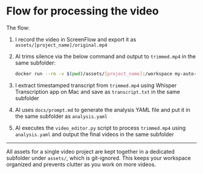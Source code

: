 # Flow for processing the video

The flow:

1. I record the video in ScreenFlow and export it as `assets/[project_name]/original.mp4`
2. AI trims silence via the below command and output to `trimmed.mp4` in the same subfolder:

    ```sh
    docker run --rm -v $(pwd)/assets/[project_name]:/workspace my-auto-editor original.mp4 --margin 0.2s -o trimmed.mp4
    ```

3. I extract timestamped transcript from `trimmed.mp4` using Whisper Transcription app on Mac and save as `transcript.txt` in the same subfolder
4. AI uses `docs/prompt.md` to generate the analysis YAML file and put it in the same subfolder as `analysis.yaml`
5. AI executes the `video_editor.py` script to process `trimmed.mp4` using `analysis.yaml` and output the final videos in the same subfolder

---

All assets for a single video project are kept together in a dedicated subfolder under `assets/`, which is git-ignored. This keeps your workspace organized and prevents clutter as you work on more videos.
